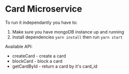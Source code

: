 # Card Microservice

To run it independantly you have to:

1. Make sure you have mongoDB instance up and running
2. Install dependencies `yarn install` then run `yarn start`

Available API:

- createCard - create a card
- blockCard - block a card
- getCardById - return a card by it's card_id
